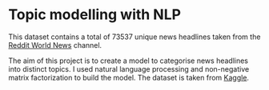 # Topic modelling with NLP 

This dataset contains a total of 73537 unique news headlines taken from the <a href="https://www.reddit.com/r/worldnews/?hl=">Reddit World News</a> channel. 

The aim of this project is to create a model to categorise news headlines into distinct topics. I used natural language processing and non-negative matrix factorization to build the model. 
The dataset is taken from <a href="https://www.kaggle.com/aaron7sun/stocknews">Kaggle</a>.
